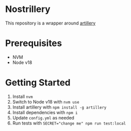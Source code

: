 # Nostrillery

This repository is a wrapper around [artillery](https://www.artillery.io/)

# Prerequisites
- NVM
- Node v18

# Getting Started

1. Install `nvm`
2. Switch to Node v18 with `nvm use`
3. Install artillery with `npm install -g artillery`
4. Install dependencies with `npm i`
5. Update `config.yml` as needed
6. Run tests with `SECRET="change me" npm run test:local`
